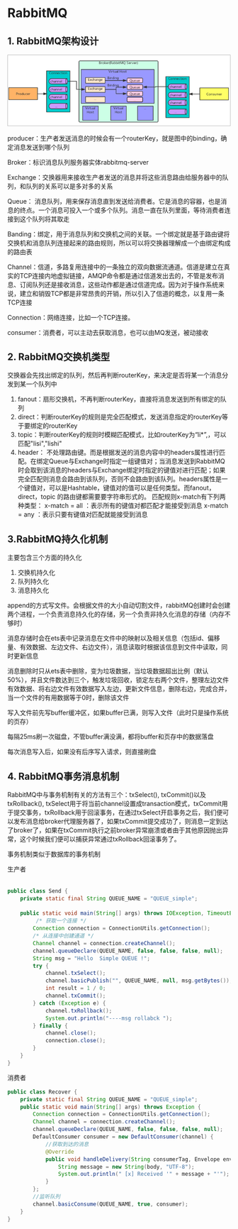 # RabbitMQ
## 1. RabbitMQ架构设计
![](assets/RabbitMQ架构.png)

producer：生产者发送消息的时候会有一个routerKey，就是图中的binding，确定消息发送到哪个队列

Broker：标识消息队列服务器实体rabbitmq-server

Exchange：交换器用来接收生产者发送的消息并将这些消息路由给服务器中的队列，和队列的关系可以是多对多的关系

Queue： 消息队列，用来保存消息直到发送给消费者。它是消息的容器，也是消息的终点。一个消息可投入一个或多个队列。消息一直在队列里面，等待消费者连接到这个队列将其取走

Banding：绑定，用于消息队列和交换机之间的关联。一个绑定就是基于路由键将交换机和消息队列连接起来的路由规则，所以可以将交换器理解成一个由绑定构成的路由表

Channel：信道，多路复用连接中的一条独立的双向数据流通道。信道是建立在真实的TCP连接内地虚拟链接，AMQP命令都是通过信道发出去的，不管是发布消息、订阅队列还是接收消息，这些动作都是通过信道完成。因为对于操作系统来说，建立和销毁TCP都是非常昂贵的开销，所以引入了信道的概念，以复用一条TCP连接

Connection：网络连接，比如一个TCP连接。

consumer：消费者，可以主动去获取消息，也可以由MQ发送，被动接收
## 2. RabbitMQ交换机类型
交换器会先找出绑定的队列，然后再判断routerKey，来决定是否将某一个消息分发到某一个队列中
1. fanout：扇形交换机，不再判断routerKey，直接将消息发送到所有绑定的队列
2. direct：判断routerKey的规则是完全匹配模式，发送消息指定的routerKey等于要绑定的routerKey
3. topic：判断routerKey的规则时模糊匹配模式，比如routerKey为“li*”,，可以匹配"lisi","lishi"
4. header：  不处理路由键。而是根据发送的消息内容中的headers属性进行匹配。在绑定Queue与Exchange时指定一组键值对；当消息发送到RabbitMQ时会取到该消息的headers与Exchange绑定时指定的键值对进行匹配；如果完全匹配则消息会路由到该队列，否则不会路由到该队列。headers属性是一个键值对，可以是Hashtable，键值对的值可以是任何类型。而fanout，direct，topic 的路由键都需要要字符串形式的。
匹配规则x-match有下列两种类型：
  x-match = all ：表示所有的键值对都匹配才能接受到消息
  x-match = any ：表示只要有键值对匹配就能接受到消息
## 3.RabbitMQ持久化机制
主要包含三个方面的持久化

1. 交换机持久化
2. 队列持久化
3. 消息持久化

append的方式写文件。会根据文件的大小自动切割文件，rabbitMQ创建时会创建两个进程，一个负责消息持久化的存储，另一个负责非持久化消息的存储（内存不够时）

消息存储时会在ets表中记录消息在文件中的映射以及相关信息（包括id、偏移量、有效数据、左边文件、右边文件），消息读取时根据该信息到文件中读取，同时更新信息

消息删除时只从ets表中删除，变为垃圾数据，当垃圾数据超出比例（默认50%），并且文件数达到三个，触发垃圾回收，锁定左右两个文件，整理左边文件有效数据、将右边文件有效数据写入左边，更新文件信息，删除右边，完成合并，当一个文件的有用数据等于0时，删除该文件

写入文件前先写buffer缓冲区，如果buffer已满，则写入文件（此时只是操作系统的页存）

每隔25ms刷一次磁盘，不管buffer满没满，都将buffer和页存中的数据落盘

每次消息写入后，如果没有后序写入请求，则直接刷盘

## 4. RabbitMQ事务消息机制
RabbitMQ中与事务机制有关的方法有三个：txSelect(), txCommit()以及txRollback(), txSelect用于将当前channel设置成transaction模式，txCommit用于提交事务，txRollback用于回滚事务，在通过txSelect开启事务之后，我们便可以发布消息给broker代理服务器了，如果txCommit提交成功了，则消息一定到达了broker了，如果在txCommit执行之前broker异常崩溃或者由于其他原因抛出异常，这个时候我们便可以捕获异常通过txRollback回滚事务了。

事务机制类似于数据库的事务机制

生产者
```Java

public class Send {
    private static final String QUEUE_NAME = "QUEUE_simple";

    public static void main(String[] args) throws IOException, TimeoutException {
         /* 获取一个连接 */
        Connection connection = ConnectionUtils.getConnection();
        /* 从连接中创建通道 */
        Channel channel = connection.createChannel();
        channel.queueDeclare(QUEUE_NAME, false, false, false, null);
        String msg = "Hello  Simple QUEUE !";
        try {
            channel.txSelect();
            channel.basicPublish("", QUEUE_NAME, null, msg.getBytes());
            int result = 1 / 0;
            channel.txCommit();
        } catch (Exception e) {
            channel.txRollback();
            System.out.println("----msg rollabck ");
        } finally {
            channel.close();
            connection.close();
        }
    }
}
```
消费者
```Java
public class Recover {
    private static final String QUEUE_NAME = "QUEUE_simple";
    public static void main(String[] args) throws Exception {
        Connection connection = ConnectionUtils.getConnection();
        Channel channel = connection.createChannel();
        channel.queueDeclare(QUEUE_NAME, false, false, false, null);
        DefaultConsumer consumer = new DefaultConsumer(channel) {
            //获取到达的消息
            @Override
            public void handleDelivery(String consumerTag, Envelope envelope, AMQP.BasicProperties properties, byte[] body) throws IOException {
                String message = new String(body, "UTF-8");
                System.out.println(" [x] Received '" + message + "'");
            }
        };
        //监听队列
        channel.basicConsume(QUEUE_NAME, true, consumer);
    }
}
```
